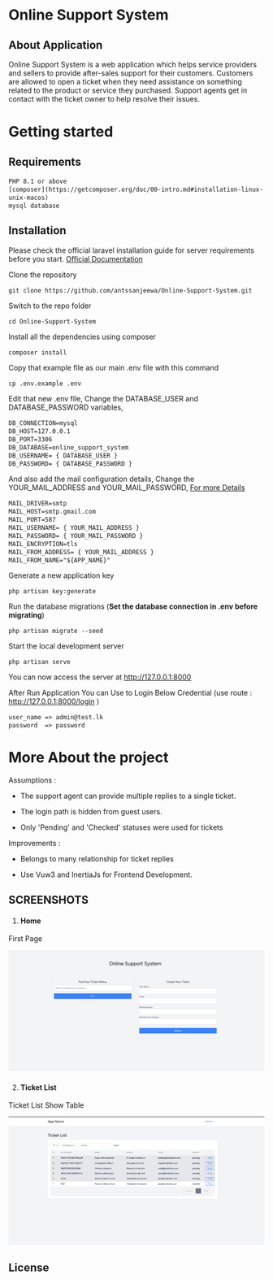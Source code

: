 
  

# Online Support System

## About Application

Online Support System is a web application which helps service providers and sellers to
provide after-sales support for their customers. Customers are allowed to open a ticket when
they need assistance on something related to the product or service they purchased. Support
agents get in contact with the ticket owner to help resolve their issues.

# Getting started

## Requirements

    PHP 8.1 or above
    [composer](https://getcomposer.org/doc/00-intro.md#installation-linux-unix-macos)
    mysql database

## Installation

Please check the official laravel installation guide for server requirements before you start. 
[Official Documentation](https://laravel.com/docs/9.x/installation)

Clone the repository

    git clone https://github.com/antssanjeewa/Online-Support-System.git

Switch to the repo folder

    cd Online-Support-System

Install all the dependencies using composer

    composer install

Copy that example file as our main .env file with this command

    cp .env.example .env

Edit that new .env file, Change the DATABASE_USER and DATABASE_PASSWORD variables,

    DB_CONNECTION=mysql
    DB_HOST=127.0.0.1
    DB_PORT=3306
    DB_DATABASE=online_support_system
    DB_USERNAME= { DATABASE_USER }
    DB_PASSWORD= { DATABASE_PASSWORD }

And also add the mail configuration details, Change the YOUR_MAIL_ADDRESS and YOUR_MAIL_PASSWORD,
[For more Details](https://www.itsolutionstuff.com/post/laravel-8-mail-laravel-8-send-email-tutorialexample.html?utm_content=sr-left)

    MAIL_DRIVER=smtp
    MAIL_HOST=smtp.gmail.com
    MAIL_PORT=587
    MAIL_USERNAME= { YOUR_MAIL_ADDRESS }
    MAIL_PASSWORD= { YOUR_MAIL_PASSWORD }
    MAIL_ENCRYPTION=tls
    MAIL_FROM_ADDRESS= { YOUR_MAIL_ADDRESS }
    MAIL_FROM_NAME="${APP_NAME}"

Generate a new application key

    php artisan key:generate


Run the database migrations (**Set the database connection in .env before migrating**)

    php artisan migrate --seed

Start the local development server

    php artisan serve

You can now access the server at http://127.0.0.1:8000

After Run Application You can Use to Login Below Credential (use route : http://127.0.0.1:8000/login )

    user_name => admin@test.lk
    password  => password



# More About the project


Assumptions :

-   The support agent can provide multiple replies to a single ticket.
    
-   The login path is hidden from guest users.
    
-   Only 'Pending' and 'Checked' statuses were used for tickets

Improvements :

-   Belongs to many relationship for ticket replies
    
-   Use Vuw3 and InertiaJs for Frontend Development.


<h2>SCREENSHOTS</h2>

1) <h4>Home</h4>
  First Page
   
![alt text](screenshots/Home_Web.png)


2) <h4>Ticket List</h4>
  Ticket List Show Table
   
![alt text](screenshots/Ticket_list_web.png)

## License
